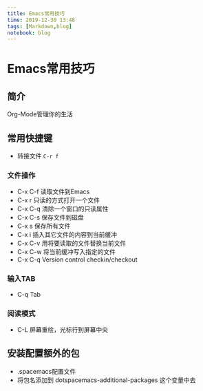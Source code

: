 ```yaml
---
title: Emacs常用技巧
time: 2019-12-30 13:48
tags: [Markdown,blog]
notebook: blog
---
```


# Emacs常用技巧


## 简介

Org-Mode管理你的生活

## 常用快捷键

- 转接文件 `C-r f`

### 文件操作

- C-x C-f 读取文件到Emacs
- C-x r 只读的方式打开一个文件
- C-x C-q 清除一个窗口的只读属性
- C-x C-s 保存文件到磁盘
- C-x s 保存所有文件
- C-x i 插入其它文件的内容到当前缓冲
- C-x C-v 用将要读取的文件替换当前文件
- C-x C-w 将当前缓冲写入指定的文件
- C-x C-q Version control checkin/checkout 

### 输入TAB

- C-q Tab

### 阅读模式

- C-L 屏幕重绘，光标行到屏幕中央

## 安装配置额外的包

- .spacemacs配置文件
- 将包名添加到 dotspacemacs-additional-packages 这个变量中去
